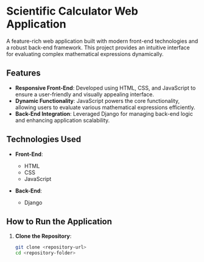 # Scientific Calculator Web Application

A feature-rich web application built with modern front-end technologies and a robust back-end framework. This project provides an intuitive interface for evaluating complex mathematical expressions dynamically.

## Features

- **Responsive Front-End**: Developed using HTML, CSS, and JavaScript to ensure a user-friendly and visually appealing interface.
- **Dynamic Functionality**: JavaScript powers the core functionality, allowing users to evaluate various mathematical expressions efficiently.
- **Back-End Integration**: Leveraged Django for managing back-end logic and enhancing application scalability.

## Technologies Used

- **Front-End**:  
  - HTML  
  - CSS  
  - JavaScript  

- **Back-End**:  
  - Django  

## How to Run the Application

1. **Clone the Repository**:  
   ```bash
   git clone <repository-url>
   cd <repository-folder>
